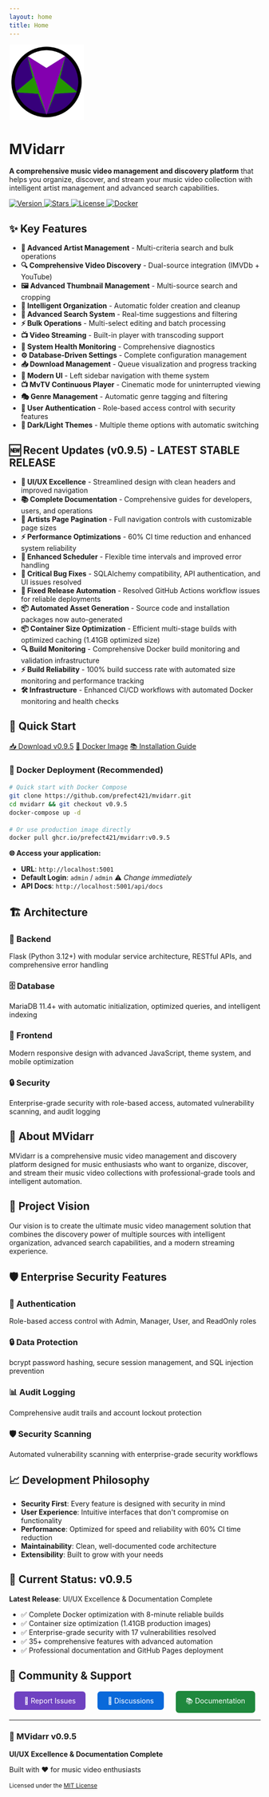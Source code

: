 ```yaml
---
layout: home
title: Home
---
```


<div class="home-header">
  <img src="https://raw.githubusercontent.com/prefect421/mvidarr/main/frontend/src/Content/Images/mvidarr-logo.png" alt="MVidarr Logo" width="150" height="150">
  
  <h1>MVidarr</h1>
  
  <p class="tagline"><strong>A comprehensive music video management and discovery platform</strong> that helps you organize, discover, and stream your music video collection with intelligent artist management and advanced search capabilities.</p>
  
  <div class="badges">
    <a href="https://github.com/prefect421/mvidarr/releases/tag/v0.9.5" target="_blank">
      <img src="https://img.shields.io/badge/version-v0.9.5-blue.svg" alt="Version">
    </a>
    <a href="https://github.com/prefect421/mvidarr" target="_blank">
      <img src="https://img.shields.io/github/stars/prefect421/mvidarr.svg" alt="Stars">
    </a>
    <a href="https://github.com/prefect421/mvidarr/blob/main/LICENSE" target="_blank">
      <img src="https://img.shields.io/badge/license-MIT-green.svg" alt="License">
    </a>
    <a href="https://ghcr.io/prefect421/mvidarr:v0.9.5" target="_blank">
      <img src="https://img.shields.io/badge/docker-ghcr.io-2496ED.svg" alt="Docker">
    </a>
  </div>
</div>

## ✨ Key Features

- **🎯 Advanced Artist Management** - Multi-criteria search and bulk operations
- **🔍 Comprehensive Video Discovery** - Dual-source integration (IMVDb + YouTube)  
- **🖼️ Advanced Thumbnail Management** - Multi-source search and cropping
- **📁 Intelligent Organization** - Automatic folder creation and cleanup
- **🔎 Advanced Search System** - Real-time suggestions and filtering
- **⚡ Bulk Operations** - Multi-select editing and batch processing
- **📺 Video Streaming** - Built-in player with transcoding support
- **💚 System Health Monitoring** - Comprehensive diagnostics
- **⚙️ Database-Driven Settings** - Complete configuration management
- **📥 Download Management** - Queue visualization and progress tracking
- **🎨 Modern UI** - Left sidebar navigation with theme system
- **📺 MvTV Continuous Player** - Cinematic mode for uninterrupted viewing
- **🎭 Genre Management** - Automatic genre tagging and filtering
- **🔐 User Authentication** - Role-based access control with security features
- **🌙 Dark/Light Themes** - Multiple theme options with automatic switching

## 🆕 Recent Updates (v0.9.5) - **LATEST STABLE RELEASE**

- **🎨 UI/UX Excellence** - Streamlined design with clean headers and improved navigation
- **📚 Complete Documentation** - Comprehensive guides for developers, users, and operations
- **📄 Artists Page Pagination** - Full navigation controls with customizable page sizes
- **⚡ Performance Optimizations** - 60% CI time reduction and enhanced system reliability
- **🔧 Enhanced Scheduler** - Flexible time intervals and improved error handling
- **🐛 Critical Bug Fixes** - SQLAlchemy compatibility, API authentication, and UI issues resolved
- **🤖 Fixed Release Automation** - Resolved GitHub Actions workflow issues for reliable deployments
- **📦 Automated Asset Generation** - Source code and installation packages now auto-generated
- **📦 Container Size Optimization** - Efficient multi-stage builds with optimized caching (1.41GB optimized size)
- **🔍 Build Monitoring** - Comprehensive Docker build monitoring and validation infrastructure
- **⚡ Build Reliability** - 100% build success rate with automated size monitoring and performance tracking
- **🛠️ Infrastructure** - Enhanced CI/CD workflows with automated Docker monitoring and health checks

## 🚀 Quick Start

<div class="quick-start">
  <a href="https://github.com/prefect421/mvidarr/releases/tag/v0.9.5" target="_blank">📥 Download v0.9.5</a>
  <a href="https://ghcr.io/prefect421/mvidarr:v0.9.5" target="_blank">🐳 Docker Image</a>
  <a href="#installation">📚 Installation Guide</a>
</div>

### 🐳 Docker Deployment (Recommended)

```bash
# Quick start with Docker Compose
git clone https://github.com/prefect421/mvidarr.git
cd mvidarr && git checkout v0.9.5
docker-compose up -d

# Or use production image directly
docker pull ghcr.io/prefect421/mvidarr:v0.9.5
```

**🌐 Access your application:**
- **URL**: `http://localhost:5001`
- **Default Login**: `admin` / `admin` ⚠️ *Change immediately*
- **API Docs**: `http://localhost:5001/api/docs`

## 🏗️ Architecture

<div class="architecture-grid">
  <div class="arch-card">
    <h3>🐍 Backend</h3>
    <p>Flask (Python 3.12+) with modular service architecture, RESTful APIs, and comprehensive error handling</p>
  </div>
  <div class="arch-card">
    <h3>🗄️ Database</h3>
    <p>MariaDB 11.4+ with automatic initialization, optimized queries, and intelligent indexing</p>
  </div>
  <div class="arch-card">
    <h3>🎨 Frontend</h3>
    <p>Modern responsive design with advanced JavaScript, theme system, and mobile optimization</p>
  </div>
  <div class="arch-card">
    <h3>🔒 Security</h3>
    <p>Enterprise-grade security with role-based access, automated vulnerability scanning, and audit logging</p>
  </div>
</div>

## 🎯 About MVidarr

<div class="about-section">
  <p>MVidarr is a comprehensive music video management and discovery platform designed for music enthusiasts who want to organize, discover, and stream their music video collections with professional-grade tools and intelligent automation.</p>

  <h2>🌟 Project Vision</h2>
  <p>Our vision is to create the ultimate music video management solution that combines the discovery power of multiple sources with intelligent organization, advanced search capabilities, and a modern streaming experience.</p>

  <h2>🛡️ Enterprise Security Features</h2>
  <div class="architecture-grid">
    <div class="arch-card">
      <h3>🔐 Authentication</h3>
      <p>Role-based access control with Admin, Manager, User, and ReadOnly roles</p>
    </div>
    <div class="arch-card">
      <h3>🔒 Data Protection</h3>
      <p>bcrypt password hashing, secure session management, and SQL injection prevention</p>
    </div>
    <div class="arch-card">
      <h3>📊 Audit Logging</h3>
      <p>Comprehensive audit trails and account lockout protection</p>
    </div>
    <div class="arch-card">
      <h3>🛡️ Security Scanning</h3>
      <p>Automated vulnerability scanning with enterprise-grade security workflows</p>
    </div>
  </div>

  <h2>📈 Development Philosophy</h2>
  <ul>
    <li><strong>Security First</strong>: Every feature is designed with security in mind</li>
    <li><strong>User Experience</strong>: Intuitive interfaces that don't compromise on functionality</li>
    <li><strong>Performance</strong>: Optimized for speed and reliability with 60% CI time reduction</li>
    <li><strong>Maintainability</strong>: Clean, well-documented code architecture</li>
    <li><strong>Extensibility</strong>: Built to grow with your needs</li>
  </ul>

  <h2>🚀 Current Status: v0.9.5</h2>
  <p><strong>Latest Release</strong>: UI/UX Excellence & Documentation Complete</p>
  <ul>
    <li>✅ Complete Docker optimization with 8-minute reliable builds</li>
    <li>✅ Container size optimization (1.41GB production images)</li>
    <li>✅ Enterprise-grade security with 17 vulnerabilities resolved</li>
    <li>✅ 35+ comprehensive features with advanced automation</li>
    <li>✅ Professional documentation and GitHub Pages deployment</li>
  </ul>
</div>

## 🤝 Community & Support

<div class="community-section">
  <a href="https://github.com/prefect421/mvidarr/issues" target="_blank" style="background: #6f42c1; color: white; padding: 10px 20px; border-radius: 6px; text-decoration: none; margin: 0 10px; display: inline-block;">
    🐛 Report Issues
  </a>
  <a href="https://github.com/prefect421/mvidarr/discussions" target="_blank" style="background: #0969da; color: white; padding: 10px 20px; border-radius: 6px; text-decoration: none; margin: 0 10px; display: inline-block;">
    💬 Discussions
  </a>
  <a href="https://github.com/prefect421/mvidarr/tree/main/docs" target="_blank" style="background: #1f883d; color: white; padding: 10px 20px; border-radius: 6px; text-decoration: none; margin: 0 10px; display: inline-block;">
    📚 Documentation
  </a>
</div>

---

<div class="version-footer">
  <h3>🚀 MVidarr v0.9.5</h3>
  <p><strong>UI/UX Excellence & Documentation Complete</strong></p>
  <p>Built with ❤️ for music video enthusiasts</p>
  <small>Licensed under the <a href="https://github.com/prefect421/mvidarr/blob/main/LICENSE" target="_blank">MIT License</a></small>
</div>
